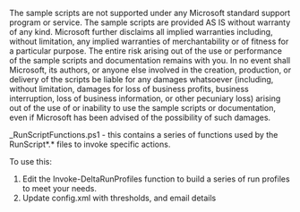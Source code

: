 The sample scripts are not supported under any Microsoft standard support program or service. The sample scripts are provided AS IS without warranty of any kind. Microsoft further disclaims all implied warranties including, without limitation, any implied warranties of merchantability or of fitness for a particular purpose. The entire risk arising out of the use or performance of the sample scripts and documentation remains with you. In no event shall Microsoft, its authors, or anyone else involved in the creation, production, or delivery of the scripts be liable for any damages whatsoever (including, without limitation, damages for loss of business profits, business interruption, loss of business information, or other pecuniary loss) arising out of the use of or inability to use the sample scripts or documentation, even if Microsoft has been advised of the possibility of such damages.

_RunScriptFunctions.ps1 - this contains a series of functions used by the RunScript*.* files to invoke specific actions. 

To use this: 
1. Edit the Invoke-DeltaRunProfiles function to build a series of run profiles to meet your needs. 
2. Update config.xml with thresholds, and email details

